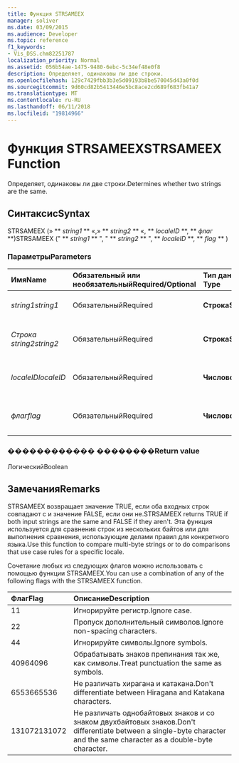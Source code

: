 ```yaml
---
title: Функция STRSAMEEX
manager: soliver
ms.date: 03/09/2015
ms.audience: Developer
ms.topic: reference
f1_keywords:
- Vis_DSS.chm82251787
localization_priority: Normal
ms.assetid: 056b54ae-1475-9480-6ebc-5c34ef48e0f8
description: Определяет, одинаковы ли две строки.
ms.openlocfilehash: 129c7429fbb3b3e5d09193b8be570045d43a0f0d
ms.sourcegitcommit: 9d60cd82b5413446e5bc8ace2cd689f683fb41a7
ms.translationtype: MT
ms.contentlocale: ru-RU
ms.lasthandoff: 06/11/2018
ms.locfileid: "19814966"
---
```

# <a name="strsameex-function"></a><span data-ttu-id="c4bc6-103">Функция STRSAMEEX</span><span class="sxs-lookup"><span data-stu-id="c4bc6-103">STRSAMEEX Function</span></span>

<span data-ttu-id="c4bc6-104">Определяет, одинаковы ли две строки.</span><span class="sxs-lookup"><span data-stu-id="c4bc6-104">Determines whether two strings are the same.</span></span>
  
## <a name="syntax"></a><span data-ttu-id="c4bc6-105">Синтаксис</span><span class="sxs-lookup"><span data-stu-id="c4bc6-105">Syntax</span></span>

<span data-ttu-id="c4bc6-106">STRSAMEEX (» ** *string1* ** «,» ** *string2* ** «, ** *localeID* **, ** *флаг* **)</span><span class="sxs-lookup"><span data-stu-id="c4bc6-106">STRSAMEEX (" ** *string1* ** ", " ** *string2* ** ", ** *localeID* **, ** *flag* ** )</span></span> 
  
### <a name="parameters"></a><span data-ttu-id="c4bc6-107">Параметры</span><span class="sxs-lookup"><span data-stu-id="c4bc6-107">Parameters</span></span>

|<span data-ttu-id="c4bc6-108">**Имя**</span><span class="sxs-lookup"><span data-stu-id="c4bc6-108">**Name**</span></span>|<span data-ttu-id="c4bc6-109">**Обязательный или необязательный**</span><span class="sxs-lookup"><span data-stu-id="c4bc6-109">**Required/Optional**</span></span>|<span data-ttu-id="c4bc6-110">**Тип данных**</span><span class="sxs-lookup"><span data-stu-id="c4bc6-110">**Data Type**</span></span>|<span data-ttu-id="c4bc6-111">**Описание**</span><span class="sxs-lookup"><span data-stu-id="c4bc6-111">**Description**</span></span>|
|:-----|:-----|:-----|:-----|
| <span data-ttu-id="c4bc6-112">_string1_</span><span class="sxs-lookup"><span data-stu-id="c4bc6-112">_string1_</span></span> <br/> |<span data-ttu-id="c4bc6-113">Обязательный</span><span class="sxs-lookup"><span data-stu-id="c4bc6-113">Required</span></span>  <br/> |<span data-ttu-id="c4bc6-114">**Строка**</span><span class="sxs-lookup"><span data-stu-id="c4bc6-114">**String**</span></span> <br/> |<span data-ttu-id="c4bc6-115">Первая строка для сравнения.</span><span class="sxs-lookup"><span data-stu-id="c4bc6-115">The first string to compare.</span></span>  <br/> |
| <span data-ttu-id="c4bc6-116">_Строка string2_</span><span class="sxs-lookup"><span data-stu-id="c4bc6-116">_string2_</span></span> <br/> |<span data-ttu-id="c4bc6-117">Обязательный</span><span class="sxs-lookup"><span data-stu-id="c4bc6-117">Required</span></span>  <br/> |<span data-ttu-id="c4bc6-118">**Строка**</span><span class="sxs-lookup"><span data-stu-id="c4bc6-118">**String**</span></span> <br/> | <span data-ttu-id="c4bc6-119">Вторая строка для сравнения.</span><span class="sxs-lookup"><span data-stu-id="c4bc6-119">The second string to compare.</span></span>  <br/> |
| <span data-ttu-id="c4bc6-120">_localeID_</span><span class="sxs-lookup"><span data-stu-id="c4bc6-120">_localeID_</span></span> <br/> |<span data-ttu-id="c4bc6-121">Обязательный</span><span class="sxs-lookup"><span data-stu-id="c4bc6-121">Required</span></span>  <br/> |<span data-ttu-id="c4bc6-122">**Числовой**</span><span class="sxs-lookup"><span data-stu-id="c4bc6-122">**Numeric**</span></span> <br/> |<span data-ttu-id="c4bc6-123">Код идентификатор языкового стандарта.</span><span class="sxs-lookup"><span data-stu-id="c4bc6-123">The locale ID code.</span></span>  <br/> |
| <span data-ttu-id="c4bc6-124">_флаг_</span><span class="sxs-lookup"><span data-stu-id="c4bc6-124">_flag_</span></span> <br/> |<span data-ttu-id="c4bc6-125">Обязательный</span><span class="sxs-lookup"><span data-stu-id="c4bc6-125">Required</span></span>  <br/> |<span data-ttu-id="c4bc6-126">**Числовой**</span><span class="sxs-lookup"><span data-stu-id="c4bc6-126">**Numeric**</span></span> <br/> | <span data-ttu-id="c4bc6-127">Бит, указывающий тип сравнения.</span><span class="sxs-lookup"><span data-stu-id="c4bc6-127">A bit that specifies the type of comparison.</span></span>  <br/> |
   
### <a name="return-value"></a><span data-ttu-id="c4bc6-128">������������ ��������</span><span class="sxs-lookup"><span data-stu-id="c4bc6-128">Return value</span></span>

<span data-ttu-id="c4bc6-129">Логический</span><span class="sxs-lookup"><span data-stu-id="c4bc6-129">Boolean</span></span>
  
## <a name="remarks"></a><span data-ttu-id="c4bc6-130">Замечания</span><span class="sxs-lookup"><span data-stu-id="c4bc6-130">Remarks</span></span>

<span data-ttu-id="c4bc6-131">STRSAMEEX возвращает значение TRUE, если оба входных строк совпадают с и значение FALSE, если они не.</span><span class="sxs-lookup"><span data-stu-id="c4bc6-131">STRSAMEEX returns TRUE if both input strings are the same and FALSE if they aren't.</span></span> <span data-ttu-id="c4bc6-132">Эта функция используется для сравнения строк из нескольких байтов или для выполнения сравнения, использующие делами правил для конкретного языка.</span><span class="sxs-lookup"><span data-stu-id="c4bc6-132">Use this function to compare multi-byte strings or to do comparisons that use case rules for a specific locale.</span></span>
  
<span data-ttu-id="c4bc6-133">Сочетание любых из следующих флагов можно использовать с помощью функции STRSAMEEX.</span><span class="sxs-lookup"><span data-stu-id="c4bc6-133">You can use a combination of any of the following flags with the STRSAMEEX function.</span></span>
  
|<span data-ttu-id="c4bc6-134">**Флаг**</span><span class="sxs-lookup"><span data-stu-id="c4bc6-134">**Flag**</span></span>|<span data-ttu-id="c4bc6-135">**Описание**</span><span class="sxs-lookup"><span data-stu-id="c4bc6-135">**Description**</span></span>|
|:-----|:-----|
|<span data-ttu-id="c4bc6-136">1</span><span class="sxs-lookup"><span data-stu-id="c4bc6-136">1</span></span>  <br/> |<span data-ttu-id="c4bc6-137">Игнорируйте регистр.</span><span class="sxs-lookup"><span data-stu-id="c4bc6-137">Ignore case.</span></span>  <br/> |
|<span data-ttu-id="c4bc6-138">2</span><span class="sxs-lookup"><span data-stu-id="c4bc6-138">2</span></span>  <br/> |<span data-ttu-id="c4bc6-139">Пропуск дополнительный символов.</span><span class="sxs-lookup"><span data-stu-id="c4bc6-139">Ignore non-spacing characters.</span></span>  <br/> |
|<span data-ttu-id="c4bc6-140">4</span><span class="sxs-lookup"><span data-stu-id="c4bc6-140">4</span></span>  <br/> |<span data-ttu-id="c4bc6-141">Игнорируйте символы.</span><span class="sxs-lookup"><span data-stu-id="c4bc6-141">Ignore symbols.</span></span>  <br/> |
|<span data-ttu-id="c4bc6-142">4096</span><span class="sxs-lookup"><span data-stu-id="c4bc6-142">4096</span></span>  <br/> |<span data-ttu-id="c4bc6-143">Обрабатывать знаков препинания так же, как символы.</span><span class="sxs-lookup"><span data-stu-id="c4bc6-143">Treat punctuation the same as symbols.</span></span>  <br/> |
|<span data-ttu-id="c4bc6-144">65536</span><span class="sxs-lookup"><span data-stu-id="c4bc6-144">65536</span></span>  <br/> |<span data-ttu-id="c4bc6-145">Не различать хирагана и катакана.</span><span class="sxs-lookup"><span data-stu-id="c4bc6-145">Don't differentiate between Hiragana and Katakana characters.</span></span>  <br/> |
|<span data-ttu-id="c4bc6-146">131072</span><span class="sxs-lookup"><span data-stu-id="c4bc6-146">131072</span></span>  <br/> |<span data-ttu-id="c4bc6-147">Не различать однобайтовых знаков и со знаком двухбайтовых знаков.</span><span class="sxs-lookup"><span data-stu-id="c4bc6-147">Don't differentiate between a single-byte character and the same character as a double-byte character.</span></span>  <br/> |
   

